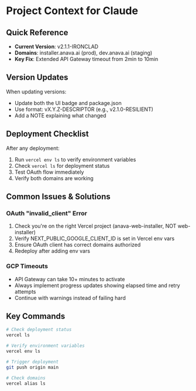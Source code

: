 # Project Context for Claude

## Quick Reference
- **Current Version**: v2.1.1-IRONCLAD
- **Domains**: installer.anava.ai (prod), dev.anava.ai (staging)
- **Key Fix**: Extended API Gateway timeout from 2min to 10min

## Version Updates
When updating versions:
- Update both the UI badge and package.json
- Use format: vX.Y.Z-DESCRIPTOR (e.g., v2.1.0-RESILIENT)
- Add a NOTE explaining what changed

## Deployment Checklist
After any deployment:
1. Run `vercel env ls` to verify environment variables
2. Check `vercel ls` for deployment status
3. Test OAuth flow immediately
4. Verify both domains are working

## Common Issues & Solutions

### OAuth "invalid_client" Error
1. Check you're on the right Vercel project (anava-web-installer, NOT web-installer)
2. Verify NEXT_PUBLIC_GOOGLE_CLIENT_ID is set in Vercel env vars
3. Ensure OAuth client has correct domains authorized
4. Redeploy after adding env vars

### GCP Timeouts
- API Gateway can take 10+ minutes to activate
- Always implement progress updates showing elapsed time and retry attempts
- Continue with warnings instead of failing hard

## Key Commands
```bash
# Check deployment status
vercel ls

# Verify environment variables
vercel env ls

# Trigger deployment
git push origin main

# Check domains
vercel alias ls
```